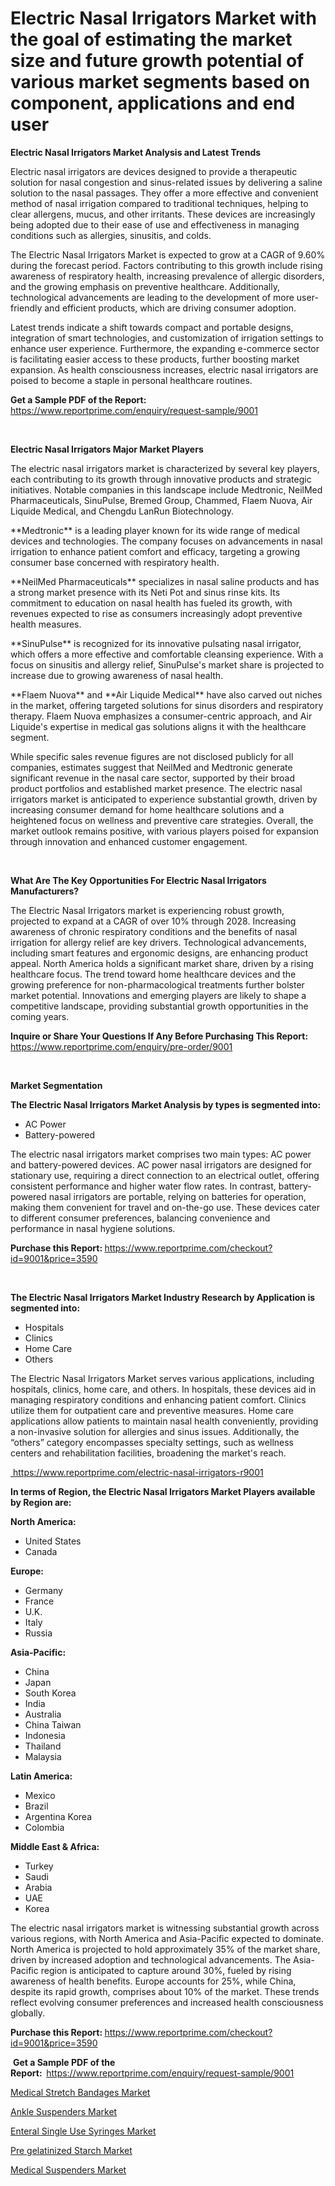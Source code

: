 <p><h1>Electric Nasal Irrigators Market with the goal of estimating the market size and future growth potential of various market segments based on component, applications and end user</h1></p><p><strong>Electric Nasal Irrigators Market Analysis and Latest Trends</strong></p>
<p><p>Electric nasal irrigators are devices designed to provide a therapeutic solution for nasal congestion and sinus-related issues by delivering a saline solution to the nasal passages. They offer a more effective and convenient method of nasal irrigation compared to traditional techniques, helping to clear allergens, mucus, and other irritants. These devices are increasingly being adopted due to their ease of use and effectiveness in managing conditions such as allergies, sinusitis, and colds.</p><p>The Electric Nasal Irrigators Market is expected to grow at a CAGR of 9.60% during the forecast period. Factors contributing to this growth include rising awareness of respiratory health, increasing prevalence of allergic disorders, and the growing emphasis on preventive healthcare. Additionally, technological advancements are leading to the development of more user-friendly and efficient products, which are driving consumer adoption. </p><p>Latest trends indicate a shift towards compact and portable designs, integration of smart technologies, and customization of irrigation settings to enhance user experience. Furthermore, the expanding e-commerce sector is facilitating easier access to these products, further boosting market expansion. As health consciousness increases, electric nasal irrigators are poised to become a staple in personal healthcare routines.</p></p>
<p><strong>Get a Sample PDF of the Report:&nbsp;</strong> <a href="https://www.reportprime.com/enquiry/request-sample/9001?utm_campaign=1121&utm_medium=2&utm_source=Github&utm_content=ia&utm_term=10102024&utm_id=electric-nasal-irrigators">https://www.reportprime.com/enquiry/request-sample/9001</a></p>
<p>&nbsp;</p>
<p><strong>Electric Nasal Irrigators Major Market Players</strong></p>
<p><p>The electric nasal irrigators market is characterized by several key players, each contributing to its growth through innovative products and strategic initiatives. Notable companies in this landscape include Medtronic, NeilMed Pharmaceuticals, SinuPulse, Bremed Group, Chammed, Flaem Nuova, Air Liquide Medical, and Chengdu LanRun Biotechnology.</p><p>**Medtronic** is a leading player known for its wide range of medical devices and technologies. The company focuses on advancements in nasal irrigation to enhance patient comfort and efficacy, targeting a growing consumer base concerned with respiratory health. </p><p>**NeilMed Pharmaceuticals** specializes in nasal saline products and has a strong market presence with its Neti Pot and sinus rinse kits. Its commitment to education on nasal health has fueled its growth, with revenues expected to rise as consumers increasingly adopt preventive health measures.</p><p>**SinuPulse** is recognized for its innovative pulsating nasal irrigator, which offers a more effective and comfortable cleansing experience. With a focus on sinusitis and allergy relief, SinuPulse's market share is projected to increase due to growing awareness of nasal health.</p><p>**Flaem Nuova** and **Air Liquide Medical** have also carved out niches in the market, offering targeted solutions for sinus disorders and respiratory therapy. Flaem Nuova emphasizes a consumer-centric approach, and Air Liquide's expertise in medical gas solutions aligns it with the healthcare segment.</p><p>While specific sales revenue figures are not disclosed publicly for all companies, estimates suggest that NeilMed and Medtronic generate significant revenue in the nasal care sector, supported by their broad product portfolios and established market presence. The electric nasal irrigators market is anticipated to experience substantial growth, driven by increasing consumer demand for home healthcare solutions and a heightened focus on wellness and preventive care strategies. Overall, the market outlook remains positive, with various players poised for expansion through innovation and enhanced customer engagement.</p></p>
<p>&nbsp;</p>
<p><strong>What Are The Key Opportunities For Electric Nasal Irrigators Manufacturers?</strong></p>
<p><p>The Electric Nasal Irrigators market is experiencing robust growth, projected to expand at a CAGR of over 10% through 2028. Increasing awareness of chronic respiratory conditions and the benefits of nasal irrigation for allergy relief are key drivers. Technological advancements, including smart features and ergonomic designs, are enhancing product appeal. North America holds a significant market share, driven by a rising healthcare focus. The trend toward home healthcare devices and the growing preference for non-pharmacological treatments further bolster market potential. Innovations and emerging players are likely to shape a competitive landscape, providing substantial growth opportunities in the coming years.</p></p>
<p><strong>Inquire or Share Your Questions If Any Before Purchasing This Report:</strong> <a href="https://www.reportprime.com/enquiry/pre-order/9001?utm_campaign=1121&utm_medium=2&utm_source=Github&utm_content=ia&utm_term=10102024&utm_id=electric-nasal-irrigators">https://www.reportprime.com/enquiry/pre-order/9001</a></p>
<p>&nbsp;</p>
<p><strong>Market Segmentation</strong></p>
<p><strong>The Electric Nasal Irrigators Market Analysis by types is segmented into:</strong></p>
<p><ul><li>AC Power</li><li>Battery-powered</li></ul></p>
<p><p>The electric nasal irrigators market comprises two main types: AC power and battery-powered devices. AC power nasal irrigators are designed for stationary use, requiring a direct connection to an electrical outlet, offering consistent performance and higher water flow rates. In contrast, battery-powered nasal irrigators are portable, relying on batteries for operation, making them convenient for travel and on-the-go use. These devices cater to different consumer preferences, balancing convenience and performance in nasal hygiene solutions.</p></p>
<p><strong>Purchase this Report:&nbsp;</strong><a href="https://www.reportprime.com/checkout?id=9001&price=3590&utm_campaign=1121&utm_medium=2&utm_source=Github&utm_content=ia&utm_term=10102024&utm_id=electric-nasal-irrigators">https://www.reportprime.com/checkout?id=9001&price=3590</a></p>
<p>&nbsp;</p>
<p><strong>The Electric Nasal Irrigators Market Industry Research by Application is segmented into:</strong></p>
<p><ul><li>Hospitals</li><li>Clinics</li><li>Home Care</li><li>Others</li></ul></p>
<p><p>The Electric Nasal Irrigators Market serves various applications, including hospitals, clinics, home care, and others. In hospitals, these devices aid in managing respiratory conditions and enhancing patient comfort. Clinics utilize them for outpatient care and preventive measures. Home care applications allow patients to maintain nasal health conveniently, providing a non-invasive solution for allergies and sinus issues. Additionally, the “others” category encompasses specialty settings, such as wellness centers and rehabilitation facilities, broadening the market's reach.</p></p>
<p><a href="https://www.reportprime.com/electric-nasal-irrigators-r9001?utm_campaign=1121&utm_medium=2&utm_source=Github&utm_content=ia&utm_term=10102024&utm_id=electric-nasal-irrigators">&nbsp;https://www.reportprime.com/electric-nasal-irrigators-r9001</a></p>
<p><strong>In terms of Region, the Electric Nasal Irrigators Market Players available by Region are:</strong></p>
<p>
    <p> <strong> North America: </strong>
        <ul>
            <li>United States</li>
            <li>Canada</li>
        </ul>
        </p> 
    <p> <strong> Europe: </strong>
        <ul>
            <li>Germany</li>
            <li>France</li>
            <li>U.K.</li>
            <li>Italy</li>
            <li>Russia</li>
        </ul>
        </p> 
    <p> <strong> Asia-Pacific: </strong>
        <ul>
            <li>China</li>
            <li>Japan</li>
            <li>South Korea</li>
            <li>India</li>
            <li>Australia</li>
            <li>China Taiwan</li>
            <li>Indonesia</li>
            <li>Thailand</li>
            <li>Malaysia</li>
        </ul>
        </p> 
    <p> <strong> Latin America: </strong>
        <ul>
            <li>Mexico</li>
            <li>Brazil</li>
            <li>Argentina Korea</li>
            <li>Colombia</li>
        </ul>
        </p> 
    <p> <strong> Middle East & Africa: </strong>
        <ul>
            <li>Turkey</li>
            <li>Saudi</li>
            <li>Arabia</li>
            <li>UAE</li>
            <li>Korea</li>
        </ul>
    </p>
    </p>
<p><p>The electric nasal irrigators market is witnessing substantial growth across various regions, with North America and Asia-Pacific expected to dominate. North America is projected to hold approximately 35% of the market share, driven by increased adoption and technological advancements. The Asia-Pacific region is anticipated to capture around 30%, fueled by rising awareness of health benefits. Europe accounts for 25%, while China, despite its rapid growth, comprises about 10% of the market. These trends reflect evolving consumer preferences and increased health consciousness globally.</p></p>
<p><strong>Purchase this Report: </strong><a href="https://www.reportprime.com/checkout?id=9001&price=3590&utm_campaign=1121&utm_medium=2&utm_source=Github&utm_content=ia&utm_term=10102024&utm_id=electric-nasal-irrigators">https://www.reportprime.com/checkout?id=9001&price=3590</a></p>
<p>&nbsp;<strong>Get a Sample PDF of the Report:&nbsp;&nbsp;</strong><a href="https://www.reportprime.com/enquiry/request-sample/9001?utm_campaign=1121&utm_medium=2&utm_source=Github&utm_content=ia&utm_term=10102024&utm_id=electric-nasal-irrigators">https://www.reportprime.com/enquiry/request-sample/9001</a></p>
<p><strong></strong></p>
<p><p><a href="https://github.com/Alanbrewer218/Market-Research-Report-List-1/blob/main/medical-stretch-bandages-market.md?utm_campaign=1121&utm_medium=2&utm_source=Github&utm_content=ia&utm_term=10102024&utm_id=electric-nasal-irrigators">Medical Stretch Bandages Market</a></p><p><a href="https://www.linkedin.com/pulse/global-ankle-suspenders-market-trends-innovations-forward-looking-it7ue?utm_campaign=1121&utm_medium=2&utm_source=Github&utm_content=ia&utm_term=10102024&utm_id=electric-nasal-irrigators">Ankle Suspenders Market</a></p><p><a href="https://github.com/fannklhimesu/Market-Research-Report-List-1/blob/main/enteral-single-use-syringes-market.md?utm_campaign=1121&utm_medium=2&utm_source=Github&utm_content=ia&utm_term=10102024&utm_id=electric-nasal-irrigators">Enteral Single Use Syringes Market</a></p><p><a href="https://issuu.com/reportprime-2/docs/pre-gelatinized-starch-market-size-_6e99ec22b3e692?utm_campaign=1121&utm_medium=2&utm_source=Github&utm_content=ia&utm_term=10102024&utm_id=electric-nasal-irrigators">Pre gelatinized Starch Market</a></p><p><a href="https://www.linkedin.com/pulse/global-medical-suspenders-market-size-trends-analysis-regional-eehke?utm_campaign=1121&utm_medium=2&utm_source=Github&utm_content=ia&utm_term=10102024&utm_id=electric-nasal-irrigators">Medical Suspenders Market</a></p></p>